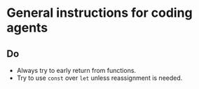 # General instructions for coding agents

## Do

- Always try to early return from functions.
- Try to use `const` over `let` unless reassignment is needed.
